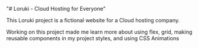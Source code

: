 "# Loruki - Cloud Hosting for Everyone"

This Loruki project is a fictional website for a Cloud hosting company.

Working on this project made me learn more about using flex, grid, making reusable components in my project styles, and using CSS Animations